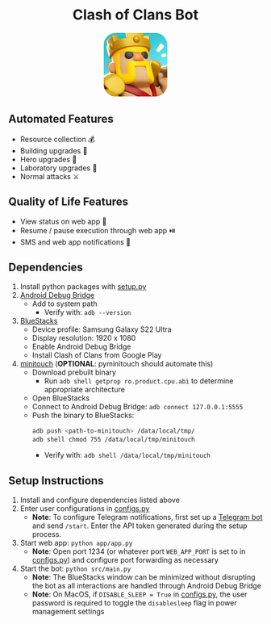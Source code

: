 <h1 align="center">Clash of Clans Bot</h1>
<p align="center">
    <img src="Cover_Image.png" alt="Cover Image" width="25%">
</p>

## Automated Features
* Resource collection 💰
* Building upgrades 🧱
* Hero upgrades 👑
* Laboratory upgrades 🔬
* Normal attacks ⚔️

## Quality of Life Features
* View status on web app 🚦
* Resume / pause execution through web app ⏯️
* SMS and web app notifications 🔔

## Dependencies
1. Install python packages with [setup.py](setup.py)
2. [Android Debug Bridge](https://developer.android.com/tools/releases/platform-tools)
    * Add to system path
        * Verify with: ```adb --version```
3. [BlueStacks](https://www.bluestacks.com/)
    * Device profile: Samsung Galaxy S22 Ultra
    * Display resolution: 1920 x 1080
    * Enable Android Debug Bridge
    * Install Clash of Clans from Google Play
4. [minitouch](https://app.unpkg.com/minitouch-prebuilt-support10@1.2.0/files/prebuilt) 
(__OPTIONAL__: pyminitouch should automate this)
    * Download prebuilt binary
        * Run ```adb shell getprop ro.product.cpu.abi``` to determine appropriate architecture
    * Open BlueStacks
    * Connect to Android Debug Bridge: ```adb connect 127.0.0.1:5555```
    * Push the binary to BlueStacks:
        ```bash
        adb push <path-to-minitouch> /data/local/tmp/
        adb shell chmod 755 /data/local/tmp/minitouch
        ```
        * Verify with: ```adb shell /data/local/tmp/minitouch```

## Setup Instructions
1. Install and configure dependencies listed above
2. Enter user configurations in [configs.py](src/configs.py)
    * __Note__: To configure Telegram notifications, first set up a [Telegram bot](https://marketplace.creatio.com/sites/marketplace/files/app-guide/Instructions._Telegram_bot_1.pdf?utm_source=chatgpt.com) and send ```/start```. Enter the API token generated during the setup process.
3. Start web app: ```python app/app.py```
    * __Note__: Open port 1234 (or whatever port ```WEB_APP_PORT``` is set to in [configs.py](src/configs.py)) and configure port forwarding as necessary
4. Start the bot: ```python src/main.py```
    * __Note__: The BlueStacks window can be minimized without disrupting the bot as all interactions are handled through Android Debug Bridge
    * __Note__: On MacOS, if ```DISABLE_SLEEP = True``` in [configs.py](src/configs.py), the user password is required to toggle the ```disablesleep``` flag in power management settings